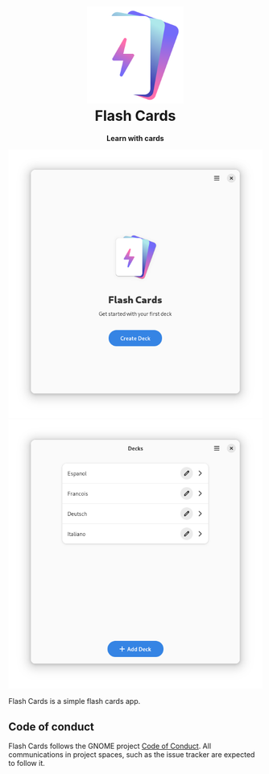 <h1 align="center">
  <img src="data/icons/hicolor/scalable/apps/io.github.fkinoshita.FlashCards.svg" alt="Flash Cards Icon" width="192" height="192"/>
  <br>
  Flash Cards
</h1>

<p align="center"><strong>Learn with cards</strong></p>

<p align="center">
  <img src="/data/screenshots/preview.png" alt="Preview"/>
  <img src="/data/screenshots/list.png" alt="Decks List"/>
</p>

Flash Cards is a simple flash cards app.

## Code of conduct

Flash Cards follows the GNOME project [Code of Conduct](./code-of-conduct.md). All
communications in project spaces, such as the issue tracker are expected to follow it.

